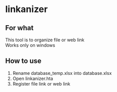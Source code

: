 # linkanizer

## For what

This tool is to organize file or web link<br>
Works only on windows

## How to use

1. Rename database_temp.xlsx into database.xlsx
2. Open linkanizer.hta
3. Register file link or web link
